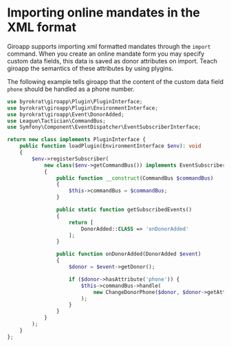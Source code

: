 # Importing online mandates in the XML format

Giroapp supports importing xml formatted mandates through the `import` command.
When you create an online mandate form you may specify custom data fields, this
data is saved as donor attributes on import. Teach giroapp the semantics of
these attributes by using plygins.

The following example tells giroapp that the content of the custom data field
`phone` should be handled as a phone number.

<!-- @example xml-customdata-plugin -->
```php
use byrokrat\giroapp\Plugin\PluginInterface;
use byrokrat\giroapp\Plugin\EnvironmentInterface;
use byrokrat\giroapp\Event\DonorAdded;
use League\Tactician\CommandBus;
use Symfony\Component\EventDispatcher\EventSubscriberInterface;

return new class implements PluginInterface {
    public function loadPlugin(EnvironmentInterface $env): void
    {
        $env->registerSubscriber(
            new class($env->getCommandBus()) implements EventSubscriberInterface
            {
                public function __construct(CommandBus $commandBus)
                {
                    $this->commandBus = $commandBus;
                }

                public static function getSubscribedEvents()
                {
                    return [
                        DonorAdded::CLASS => 'onDonorAdded'
                    ];
                }

                public function onDonorAdded(DonorAdded $event)
                {
                    $donor = $event->getDonor();

                    if ($donor->hasAttribute('phone')) {
                        $this->commandBus->handle(
                            new ChangeDonorPhone($donor, $donor->getAttribute('phone'))
                        );
                    }
                }
            }
        );
    }
};
```

